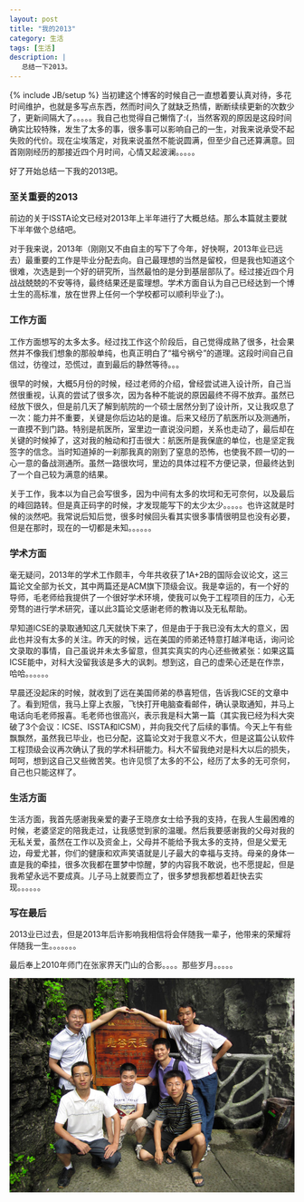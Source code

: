 ```yaml
---
layout: post
title: "我的2013"
category: 生活
tags: [生活]
description: |
   总结一下2013。
---
```

{% include JB/setup %}
  当初建这个博客的时候自己一直想着要认真对待，多花时间维护，也就是多写点东西，然而时间久了就缺乏热情，断断续续更新的次数少了，更新间隔大了。。。。。我自己也觉得自己懒惰了:(，当然客观的原因是这段时间确实比较特殊，发生了太多的事，很多事可以影响自己的一生，对我来说承受不起失败的代价。现在尘埃落定，对我来说虽然不能说圆满，但至少自己还算满意。回首刚刚经历的那接近四个月时间，心情又起波澜。。。。。
  
  好了开始总结一下我的2013吧。
### 至关重要的2013
  前边的关于ISSTA论文已经对2013年上半年进行了大概总结。那么本篇就主要就下半年做个总结吧。
  
  对于我来说，2013年（刚刚又不由自主的写下了今年，好快啊，2013年业已远去）最重要的工作是毕业分配去向。自己最理想的当然是留校，但是我也知道这个很难，次选是到一个好的研究所，当然最怕的是分到基层部队了。经过接近四个月战战兢兢的不安等待，最终结果还是蛮理想。学术方面自认为自己已经达到一个博士生的高标准，放在世界上任何一个学校都可以顺利毕业了:)。
### 工作方面
  工作方面想写的太多太多。经过找工作这个阶段后，自己觉得成熟了很多，社会果然并不像我们想象的那般单纯，也真正明白了“福兮祸兮”的道理。这段时间自己自信过，彷徨过，恐慌过，直到最后的静然等待。。。
  
  很早的时候，大概5月份的时候，经过老师的介绍，曾经尝试进入设计所，自己当然很重视，认真的尝试了很多次，因为各种不能说的原因最终不得不放弃。虽然已经放下很久，但是前几天了解到航院的一个硕士居然分到了设计所，又让我叹息了一次：能力并不重要，关键是你后边站的是谁。后来又经历了航医所以及测通所，一直摸不到门路。特别是航医所，室里边一直说没问题，关系也走动了，最后却在关键的时候掉了，这对我的触动和打击很大：航医所是我保底的单位，也是坚定我签字的信念。当时知道掉的一刹那我真的刚到了窒息的恐怖，也使我不顾一切的一心一意的备战测通所。虽然一路很坎坷，里边的具体过程不方便记录，但最终达到了一个自己较为满意的结果。
  
  关于工作，我本以为自己会写很多，因为中间有太多的坎坷和无可奈何，以及最后的峰回路转。但是真正码字的时候，才发现能写下的太少太少。。。。。也许这就是时候的淡然吧。我常说后知后觉，很多时候回头看其实很多事情很明显也没有必要，但是在那时，现在的一切都是未知。。。。。。
### 学术方面
  毫无疑问，2013年的学术工作颇丰，今年共收获了1A+2B的国际会议论文，这三篇论文全部为长文，其中两篇还是ACM旗下顶级会议。我是幸运的，有一个好的导师，毛老师给我提供了一个很好学术环境，使我可以免于工程项目的压力，心无旁骛的进行学术研究，谨以此3篇论文感谢老师的教诲以及无私帮助。
  
  早知道ICSE的录取通知这几天就快下来了，但是由于于我已没有太大的意义，因此也并没有太多的关注。昨天的时候，远在美国的师弟还特意打越洋电话，询问论文录取的事情，自己虽说并未太多留意，但其实真实的内心还些微紧张：如果这篇ICSE能中，对科大没留我该是多大的讽刺。想到这，自己的虚荣心还是在作祟，哈哈。。。。。。
  
  早晨还没起床的时候，就收到了远在美国师弟的恭喜短信，告诉我ICSE的文章中了。看到短信，我马上穿上衣服，飞快打开电脑查看邮件，确认录取通知，并马上电话向毛老师报喜。毛老师也很高兴，表示我是科大第一篇（其实我已经为科大突破了3个会议：ICSE、ISSTA和ICSM），并向我交代了后续的事情。今天上午有些飘飘然，虽然我已毕业，也已分配，这篇论文对于我意义不大，但是这篇公认软件工程顶级会议再次确认了我的学术科研能力。科大不留我绝对是科大以后的损失，呵呵，想到这自己又些微苦笑。也许见惯了太多的不公，经历了太多的无可奈何，自己也只能这样了。
### 生活方面
  生活方面，我首先感谢我亲爱的妻子王晓彦女士给予我的支持，在我人生最困难的时候，老婆坚定的陪我走过，让我感觉到家的温暖。然后我要感谢我的父母对我的无私关爱，虽然在工作以及资金上，父母并不能给予我太多的支持，但是父爱无边，母爱尤甚，你们的健康和欢声笑语就是儿子最大的幸福与支持。母亲的身体一直是我的牵挂，很多次我都在噩梦中惊醒，梦的内容我不敢说，也不愿提起，但是我希望永远不要成真。儿子马上就要而立了，很多梦想我都想着赶快去实现。。。。。。
### 写在最后
  2013业已过去，但是2013年后许影响我相信将会伴随我一辈子，他带来的荣耀将伴随我一生。。。。。。。
  
  最后奉上2010年师门在张家界天门山的合影。。。。那些岁月。。。。。

![张家界天门山](/assets/images/2014-01-16.jpg "张家界天门山")


